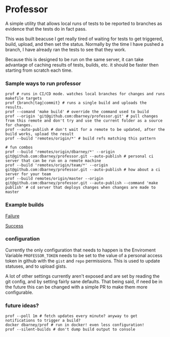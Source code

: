 # Professor
A simple utility that allows local runs of tests to be reported to branches as evidence that the tests do in fact pass.

This was built beacuse I get really tired of waiting for tests to get triggered, build, upload, and then set the status. Normally by the time I have pushed a branch, I have already ran the tests to see that they work.

Because this is designed to be run on the same server, it can take advantage of caching results of tests, builds, etc. it should be faster then starting from scratch each time.

### Sample ways to run professor
```
prof # runs in CI/CD mode. watches local branches for changes and runs makefile targets
prof {branch|tag|commit} # runs a single build and uploads the results.
prof --comand 'make build' # override the command used to build
prof --origin 'git@github.com:dbarney/professor.git' # pull changes from this remote and don't try and use the current folder as a source for changes.
prof --auto-publish # don't wait for a remote to be updated, after the build works, upload the result
prof --build 'remotes/origin/*' # build refs matching this pattern

# fun combos
prof --build 'remotes/origin/dbarney/*' --origin git@github.com:dbarney/professor.git --auto-publish # personal ci server that can be run on a remote machine
prof --build 'remotes/origin/team/*' --origin git@github.com:dbarney/professor.git --auto-publish # how about a ci server for your team
prof --build remotes/origin/master --origin git@github.com:dbarney/professor.git --auto-publish --command 'make publish' # cd server that deploys changes when changes are made to master
```

### Example builds
[Failure](https://gist.github.com/DBarney/d1e7920fcf6ae484d397430c1febea06)

[Success](https://gist.github.com/DBarney/61e0f6068911f125dc377600e642290a)

### configuration
Currently the only configuration that needs to happen is the Enviroment Variable `PROFESSOR_TOKEN` needs to be set to the value of a personal access token in github with the `gist` and `repo` permissions. This is used to update statuses, and to upload gists.

A lot of other settings currently aren't exposed and are set by reading the git config, and by setting fairly sane defaults. That being said, if need be in the future this can be changed with a simple PR to make them more configurable.

### future ideas?
```
prof --poll 1m # fetch updates every minute? anyway to get notifications to trigger a build?
docker dbarney/prof # run in docker! even less configuration!
prof --silent-builds # don't dump build output to console
```